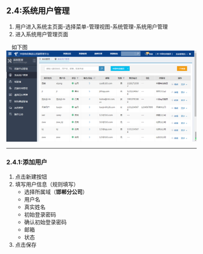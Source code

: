 ## 2.4:系统用户管理

1. 用户进入系统主页面-选择菜单-管理视图-系统管理-系统用户管理
2. 进入系统用户管理页面

&emsp;如下图
![](/assets/systemusermanage.png)
***
### 2.4.1:添加用户
1. 点击新建按钮
2. 填写用户信息（规则填写）
    - 选择所属域（**邯郸分公司**）
    - 用户名
    - 真实姓名
    - 初始登录密码
    - 确认初始登录密码
    - 邮箱
    - 状态
3. 点击保存

